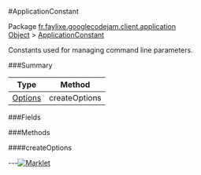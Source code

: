 #ApplicationConstant

Package [fr.faylixe.googlecodejam.client.application](https://github.com/Faylixe/googlecodejam-client/blob/master/fr/faylixe/googlecodejam/client/application)<br>
[Object]() > [ApplicationConstant](https://github.com/Faylixe/googlecodejam-client/blob/master/javadoc/fr/faylixe/googlecodejam/client/application/ApplicationConstant.md)

<p>Constants used for managing command
 line parameters.</p>

###Summary


| Type | Method |
| --- | --- |
| [Options]() | createOptions |

###Fields


###Methods

####createOptions


---[![Marklet](https://img.shields.io/badge/Generated%20by-Marklet-green.svg)](https://github.com/Faylixe/marklet)